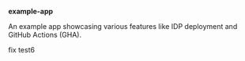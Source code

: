 **example-app**

An example app showcasing various features like IDP deployment and GitHub Actions (GHA).

fix test6
